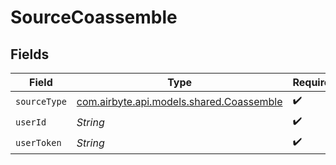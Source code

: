 # SourceCoassemble


## Fields

| Field                                                                         | Type                                                                          | Required                                                                      | Description                                                                   |
| ----------------------------------------------------------------------------- | ----------------------------------------------------------------------------- | ----------------------------------------------------------------------------- | ----------------------------------------------------------------------------- |
| `sourceType`                                                                  | [com.airbyte.api.models.shared.Coassemble](../../models/shared/Coassemble.md) | :heavy_check_mark:                                                            | N/A                                                                           |
| `userId`                                                                      | *String*                                                                      | :heavy_check_mark:                                                            | N/A                                                                           |
| `userToken`                                                                   | *String*                                                                      | :heavy_check_mark:                                                            | N/A                                                                           |